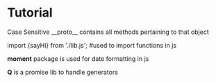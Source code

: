 # Tutorial

Case Sensitive
\_\_proto\_\_ contains all methods pertaining to that object

import {sayHi} from './lib.js'; #used to import functions in js


__moment__ package is used for date formatting in js

__Q__ is a promise lib to handle generators